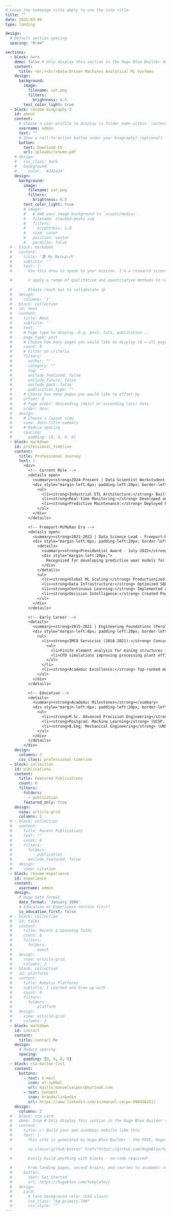 ```yaml
---
# Leave the homepage title empty to use the site title
title: ""
date: 2025-03-08
type: landing

design:
  # Default section spacing
  spacing: "6rem"

sections:
  - block: hero
    demo: false # Only display this section in the Hugo Blox Builder demo site
    content:
      title: <br/><br/>Data-Driven Machines Analytical ML Systems
    design:
      background:
        image:
          filename: iot.png
          filters:
            brightness: 0.5
        text_color_light: true
  - block: resume-biography-3
    id: about
    content:
      # Choose a user profile to display (a folder name within `content/authors/`)
      username: admin
      text: ""
      # Show a call-to-action button under your biography? (optional)
      button:
        text: Download CV
        url: uploads/resume.pdf
    # design:
    #   css_class: dark
    #   background:
    #     color: '#242424'
    design:
      background:
        image:
          filename: iot.png
          filters:
            brightness: 0.5
        text_color_light: true
        # image:
        #   # Add your image background to `assets/media/`.
        #   filename: stacked-peaks.svg
        #   filters:
        #     brightness: 1.0
        #   size: cover
        #   position: center
        #   parallax: false
  # - block: markdown
  #   content:
  #     title: '📚 My Research'
  #     subtitle: ''
  #     text: |-
  #       Use this area to speak to your mission. I'm a research scientist in the Moonshot team at DeepMind. I blog about machine learning, deep learning, and moonshots.

  #       I apply a range of qualitative and quantitative methods to comprehensively investigate the role of science and technology in the economy.
        
  #       Please reach out to collaborate 😃
  #   design:
  #     columns: '1'
  # - block: collection
  #   id: news
  #   content:
  #     title: News
  #     subtitle: ''
  #     text: ''
  #     # Page type to display. E.g. post, talk, publication...
  #     page_type: post
  #     # Choose how many pages you would like to display (0 = all pages)
  #     count: 0
  #     # Filter on criteria
  #     filters:
  #       author: ""
  #       category: ""
  #       tag: ""
  #       exclude_featured: false
  #       exclude_future: false
  #       exclude_past: false
  #       publication_type: ""
  #     # Choose how many pages you would like to offset by
  #     offset: 0
  #     # Page order: descending (desc) or ascending (asc) date.
  #     order: desc
  #   design:
  #     # Choose a layout view
  #     view: date-title-summary
  #     # Reduce spacing
  #     spacing:
  #       padding: [0, 0, 0, 0]
  - block: markdown
    id: professional_timeline
    content:
      title: Professional Journey
      text: |-
        <div>
          <!-- Current Role -->
          <details open>
            <summary><strong>2024-Present | Data Scientist Werkstudent - Bosch Rexroth (Ulm, Germany)</strong></summary>
            <div style="margin-left:6px; padding-left:20px; border-left:1px solid #3498db;">
              <ul>
                <li><strong>Industrial ETL Architecture:</strong> Built Dockerized pipelines processing 2TB/day of hydraulic system data into Azure Data Lake + PostgreSQL with 99.8% uptime</li>
                <li><strong>Real-time Monitoring:</strong> Developed anomaly detection for 150+ hydraulic components using Solace message queues (15ms latency)</li>
                <li><strong>Predictive Maintenance:</strong> Deployed PyTorch models analyzing 10M+ operational cycles monthly</li>
              </ul>
            </div>
          </details>

          <!-- Freeport-McMoRan Era -->
          <details open>
            <summary><strong>2021-2023 | Data Science Lead - Freeport-McMoRan (Global Mining Operations)</strong></summary>
            <div style="margin-left:6px; padding-left:20px; border-left:1px solid #e74c3c;">
              <details>
                <summary><strong>Presidential Award - July 2022</strong></summary>
                <div style="margin-left:20px;">
                  Recognized for developing predictive wear models for primary crushers ("chancadoras primarias") that reduced maintenance costs by $1.2M/year across 6 mines
                </div>
              </details>
              <ul>
                <li><strong>Global ML Scaling:</strong> Productionized Azure ML Jobs serving daily predictions for 200+ heavy assets (crushers, HPGRs, ball mills)</li>
                <li><strong>Data Infrastructure:</strong> Optimized SQL Stored Procedures reducing ML training data prep time from 8h → 22min</li>
                <li><strong>Continuous Learning:</strong> Implemented automated retraining pipelines using 5 years of historical operational data</li>
                <li><strong>Decision Intelligence:</strong> Created Power BI dashboards monitoring 35+ KPIs for maintenance planning</li>
              </ul>
            </div>
          </details>

          <!-- Early Career -->
          <details>
            <summary><strong>2015-2021 | Engineering Foundations (Perú)</strong></summary>
            <div style="margin-left:6px; padding-left:20px; border-left:1px solid #2ecc71;">
              <ul>
                <li><strong>IMCO Servicios (2018-2021):</strong> Concurrent internships during undergraduate studies:
                  <ul>
                    <li>Finite element analysis for mining structures (SAP2000/Inventor)</li>
                    <li>CFD simulations improving processing plant efficiency by 12%</li>
                  </ul>
                </li>
                <li><strong>Academic Excellence:</strong> Top-ranked mechanical engineering graduate (UNSA, 2019)</li>
              </ul>
            </div>
          </details>

          <!-- Education -->
          <details>
            <summary><strong>Academic Milestones</strong></summary>
            <div style="margin-left:6px; padding-left:20px; border-left:1px solid #9b59b6;">
              <ul>
                <li><strong>M.Sc. Advanced Precision Engineering</strong> (HFU, 2024-present)</li>
                <li><strong>Postgrad. Machine Learning</strong> (UCSP, 2021-2022)</li>
                <li><strong>B.Eng. Mechanical Engineering</strong> (UNSA, 2015-2019) with parallel industry training</li>
              </ul>
            </div>
          </details>
        </div>
    design:
      columns: 2
      css_class: professional-timeline
  - block: collection
    id: publications
    content:
      title: Featured Publications
      count: 0
      filters:
        folders:
          - publication
        featured_only: true
    design:
      view: article-grid
      columns: 2
  # - block: collection
  #   content:
  #     title: Recent Publications
  #     text: ""
  #     count: 0
  #     filters:
  #       folders:
  #         - publication
  #       exclude_featured: false
  #   design:
  #     view: citation
  - block: resume-experience
    id: experience
    content:
      username: admin
    design:
      # Hugo date format
      date_format: 'January 2006'
      # Education or Experience section first?
      is_education_first: false
  # - block: collection
  #   id: talks
  #   content:
  #     title: Recent & Upcoming Talks
  #     count: 0
  #     filters:
  #       folders:
  #         - event
  #   design:
  #     view: article-grid
  #     columns: 2
  # - block: collection
  #   id: platforms
  #   content:
  #     title: Robotic Platforms
  #     subtitle: I Learned and Grew up with
  #     count: 0
  #     filters:
  #       folders:
  #         - platform
  #   design:
  #     view: article-grid
  #     columns: 2
  - block: markdown
    id: contact
    content:
      title: Contact Me
    design:
      # Reduce spacing
      spacing:
        padding: [0, 0, 0, 0]
  - block: cta-button-list
    content:
      buttons:
        - text: E-mail
          icon: at-symbol
          url: mailto:manuelcaipocc@outlook.com
        - text: Connect
          icon: brands/linkedin
          url: https://www.linkedin.com/in/manuel-caipo-89845b151/
    design:
      columns: 2
  # - block: cta-card
  #   demo: true # Only display this section in the Hugo Blox Builder demo site
  #   content:
  #     title: 👉 Build your own academic website like this
  #     text: |-
  #       This site is generated by Hugo Blox Builder - the FREE, Hugo-based open source website builder trusted by 250,000+ academics like you.

  #       <a class="github-button" href="https://github.com/HugoBlox/hugo-blox-builder" data-color-scheme="no-preference: light; light: light; dark: dark;" data-icon="octicon-star" data-size="large" data-show-count="true" aria-label="Star HugoBlox/hugo-blox-builder on GitHub">Star</a>

  #       Easily build anything with blocks - no-code required!
        
  #       From landing pages, second brains, and courses to academic resumés, conferences, and tech blogs.
  #     button:
  #       text: Get Started
  #       url: https://hugoblox.com/templates/
  #   design:
  #     card:
  #       # Card background color (CSS class)
  #       css_class: "bg-primary-700"
  #       css_style: ""
---
```

